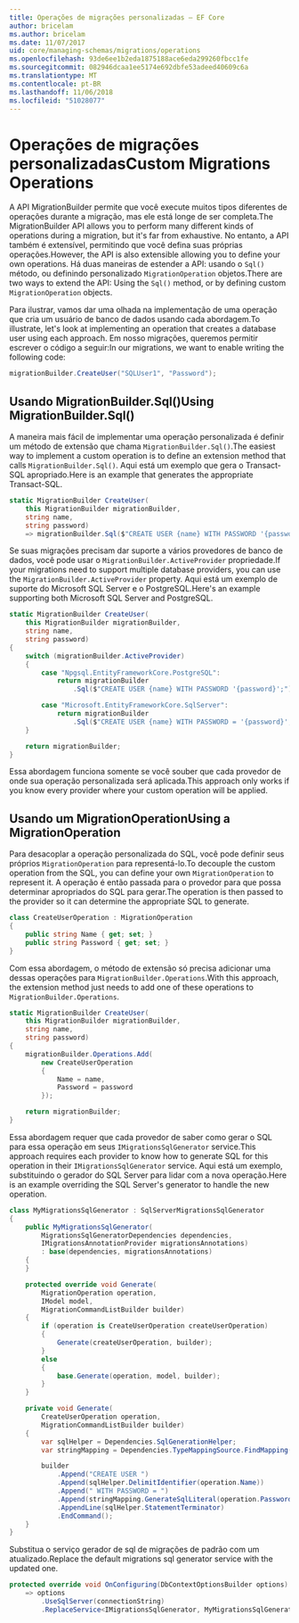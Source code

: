 ```yaml
---
title: Operações de migrações personalizadas – EF Core
author: bricelam
ms.author: bricelam
ms.date: 11/07/2017
uid: core/managing-schemas/migrations/operations
ms.openlocfilehash: 93de6ee1b2eda1875188ace6eda299260fbcc1fe
ms.sourcegitcommit: 082946dcaa1ee5174e692dbfe53adeed40609c6a
ms.translationtype: MT
ms.contentlocale: pt-BR
ms.lasthandoff: 11/06/2018
ms.locfileid: "51028077"
---
```

<a name="custom-migrations-operations"></a><span data-ttu-id="d6f7c-102">Operações de migrações personalizadas</span><span class="sxs-lookup"><span data-stu-id="d6f7c-102">Custom Migrations Operations</span></span>
============================
<span data-ttu-id="d6f7c-103">A API MigrationBuilder permite que você execute muitos tipos diferentes de operações durante a migração, mas ele está longe de ser completa.</span><span class="sxs-lookup"><span data-stu-id="d6f7c-103">The MigrationBuilder API allows you to perform many different kinds of operations during a migration, but it's far from exhaustive.</span></span> <span data-ttu-id="d6f7c-104">No entanto, a API também é extensível, permitindo que você defina suas próprias operações.</span><span class="sxs-lookup"><span data-stu-id="d6f7c-104">However, the API is also extensible allowing you to define your own operations.</span></span> <span data-ttu-id="d6f7c-105">Há duas maneiras de estender a API: usando o `Sql()` método, ou definindo personalizado `MigrationOperation` objetos.</span><span class="sxs-lookup"><span data-stu-id="d6f7c-105">There are two ways to extend the API: Using the `Sql()` method, or by defining custom `MigrationOperation` objects.</span></span>

<span data-ttu-id="d6f7c-106">Para ilustrar, vamos dar uma olhada na implementação de uma operação que cria um usuário de banco de dados usando cada abordagem.</span><span class="sxs-lookup"><span data-stu-id="d6f7c-106">To illustrate, let's look at implementing an operation that creates a database user using each approach.</span></span> <span data-ttu-id="d6f7c-107">Em nosso migrações, queremos permitir escrever o código a seguir:</span><span class="sxs-lookup"><span data-stu-id="d6f7c-107">In our migrations, we want to enable writing the following code:</span></span>

``` csharp
migrationBuilder.CreateUser("SQLUser1", "Password");
```

<a name="using-migrationbuildersql"></a><span data-ttu-id="d6f7c-108">Usando MigrationBuilder.Sql()</span><span class="sxs-lookup"><span data-stu-id="d6f7c-108">Using MigrationBuilder.Sql()</span></span>
----------------------------
<span data-ttu-id="d6f7c-109">A maneira mais fácil de implementar uma operação personalizada é definir um método de extensão que chama `MigrationBuilder.Sql()`.</span><span class="sxs-lookup"><span data-stu-id="d6f7c-109">The easiest way to implement a custom operation is to define an extension method that calls `MigrationBuilder.Sql()`.</span></span>
<span data-ttu-id="d6f7c-110">Aqui está um exemplo que gera o Transact-SQL apropriado.</span><span class="sxs-lookup"><span data-stu-id="d6f7c-110">Here is an example that generates the appropriate Transact-SQL.</span></span>

``` csharp
static MigrationBuilder CreateUser(
    this MigrationBuilder migrationBuilder,
    string name,
    string password)
    => migrationBuilder.Sql($"CREATE USER {name} WITH PASSWORD '{password}';");
```

<span data-ttu-id="d6f7c-111">Se suas migrações precisam dar suporte a vários provedores de banco de dados, você pode usar o `MigrationBuilder.ActiveProvider` propriedade.</span><span class="sxs-lookup"><span data-stu-id="d6f7c-111">If your migrations need to support multiple database providers, you can use the `MigrationBuilder.ActiveProvider` property.</span></span> <span data-ttu-id="d6f7c-112">Aqui está um exemplo de suporte do Microsoft SQL Server e o PostgreSQL.</span><span class="sxs-lookup"><span data-stu-id="d6f7c-112">Here's an example supporting both Microsoft SQL Server and PostgreSQL.</span></span>

``` csharp
static MigrationBuilder CreateUser(
    this MigrationBuilder migrationBuilder,
    string name,
    string password)
{
    switch (migrationBuilder.ActiveProvider)
    {
        case "Npgsql.EntityFrameworkCore.PostgreSQL":
            return migrationBuilder
                .Sql($"CREATE USER {name} WITH PASSWORD '{password}';");

        case "Microsoft.EntityFrameworkCore.SqlServer":
            return migrationBuilder
                .Sql($"CREATE USER {name} WITH PASSWORD = '{password}';");
    }

    return migrationBuilder;
}
```

<span data-ttu-id="d6f7c-113">Essa abordagem funciona somente se você souber que cada provedor de onde sua operação personalizada será aplicada.</span><span class="sxs-lookup"><span data-stu-id="d6f7c-113">This approach only works if you know every provider where your custom operation will be applied.</span></span>

<a name="using-a-migrationoperation"></a><span data-ttu-id="d6f7c-114">Usando um MigrationOperation</span><span class="sxs-lookup"><span data-stu-id="d6f7c-114">Using a MigrationOperation</span></span>
---------------------------
<span data-ttu-id="d6f7c-115">Para desacoplar a operação personalizada do SQL, você pode definir seus próprios `MigrationOperation` para representá-lo.</span><span class="sxs-lookup"><span data-stu-id="d6f7c-115">To decouple the custom operation from the SQL, you can define your own `MigrationOperation` to represent it.</span></span> <span data-ttu-id="d6f7c-116">A operação é então passada para o provedor para que possa determinar apropriados do SQL para gerar.</span><span class="sxs-lookup"><span data-stu-id="d6f7c-116">The operation is then passed to the provider so it can determine the appropriate SQL to generate.</span></span>

``` csharp
class CreateUserOperation : MigrationOperation
{
    public string Name { get; set; }
    public string Password { get; set; }
}
```

<span data-ttu-id="d6f7c-117">Com essa abordagem, o método de extensão só precisa adicionar uma dessas operações para `MigrationBuilder.Operations`.</span><span class="sxs-lookup"><span data-stu-id="d6f7c-117">With this approach, the extension method just needs to add one of these operations to `MigrationBuilder.Operations`.</span></span>

``` csharp
static MigrationBuilder CreateUser(
    this MigrationBuilder migrationBuilder,
    string name,
    string password)
{
    migrationBuilder.Operations.Add(
        new CreateUserOperation
        {
            Name = name,
            Password = password
        });

    return migrationBuilder;
}
```

<span data-ttu-id="d6f7c-118">Essa abordagem requer que cada provedor de saber como gerar o SQL para essa operação em seus `IMigrationsSqlGenerator` service.</span><span class="sxs-lookup"><span data-stu-id="d6f7c-118">This approach requires each provider to know how to generate SQL for this operation in their `IMigrationsSqlGenerator` service.</span></span> <span data-ttu-id="d6f7c-119">Aqui está um exemplo, substituindo o gerador do SQL Server para lidar com a nova operação.</span><span class="sxs-lookup"><span data-stu-id="d6f7c-119">Here is an example overriding the SQL Server's generator to handle the new operation.</span></span>

``` csharp
class MyMigrationsSqlGenerator : SqlServerMigrationsSqlGenerator
{
    public MyMigrationsSqlGenerator(
        MigrationsSqlGeneratorDependencies dependencies,
        IMigrationsAnnotationProvider migrationsAnnotations)
        : base(dependencies, migrationsAnnotations)
    {
    }

    protected override void Generate(
        MigrationOperation operation,
        IModel model,
        MigrationCommandListBuilder builder)
    {
        if (operation is CreateUserOperation createUserOperation)
        {
            Generate(createUserOperation, builder);
        }
        else
        {
            base.Generate(operation, model, builder);
        }
    }

    private void Generate(
        CreateUserOperation operation,
        MigrationCommandListBuilder builder)
    {
        var sqlHelper = Dependencies.SqlGenerationHelper;
        var stringMapping = Dependencies.TypeMappingSource.FindMapping(typeof(string));

        builder
            .Append("CREATE USER ")
            .Append(sqlHelper.DelimitIdentifier(operation.Name))
            .Append(" WITH PASSWORD = ")
            .Append(stringMapping.GenerateSqlLiteral(operation.Password))
            .AppendLine(sqlHelper.StatementTerminator)
            .EndCommand();
    }
}
```

<span data-ttu-id="d6f7c-120">Substitua o serviço gerador de sql de migrações de padrão com um atualizado.</span><span class="sxs-lookup"><span data-stu-id="d6f7c-120">Replace the default migrations sql generator service with the updated one.</span></span>

``` csharp
protected override void OnConfiguring(DbContextOptionsBuilder options)
    => options
        .UseSqlServer(connectionString)
        .ReplaceService<IMigrationsSqlGenerator, MyMigrationsSqlGenerator>();
```
